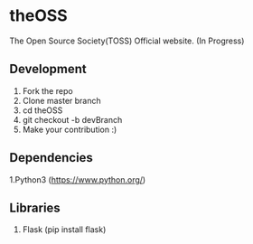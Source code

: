 # theOSS
The Open Source Society(TOSS) Official website. (In Progress)



## Development


1. Fork the repo
2. Clone master branch
3. cd theOSS
4. git checkout -b devBranch
5. Make your contribution :)


## Dependencies 
1.Python3 (https://www.python.org/)

## Libraries

1. Flask (pip install flask)
